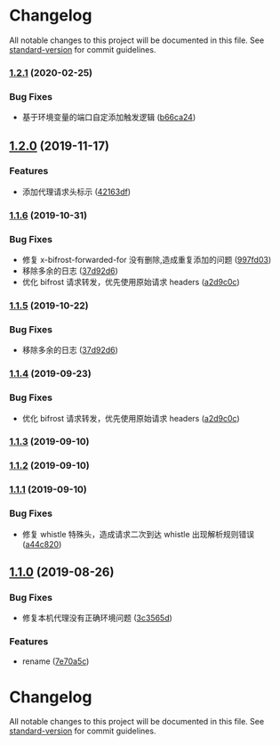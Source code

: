 # Changelog

All notable changes to this project will be documented in this file. See [standard-version](https://github.com/conventional-changelog/standard-version) for commit guidelines.

### [1.2.1](https://github.com/hxfdarling/bifrost-proxy/compare/v1.2.0...v1.2.1) (2020-02-25)

### Bug Fixes

- 基于环境变量的端口自定添加触发逻辑 ([b66ca24](https://github.com/hxfdarling/bifrost-proxy/commit/b66ca249566a762ed330405c2785023b3b05df6b))

## [1.2.0](https://github.com/hxfdarling/bifrost-proxy/compare/v1.1.6...v1.2.0) (2019-11-17)

### Features

- 添加代理请求头标示 ([42163df](https://github.com/hxfdarling/bifrost-proxy/commit/42163df))

### [1.1.6](https://github.com/hxfdarling/bifrost-proxy/compare/v1.1.3...v1.1.6) (2019-10-31)

### Bug Fixes

- 修复 x-bifrost-forwarded-for 没有删除,造成重复添加的问题 ([997fd03](https://github.com/hxfdarling/bifrost-proxy/commit/997fd03))
- 移除多余的日志 ([37d92d6](https://github.com/hxfdarling/bifrost-proxy/commit/37d92d6))
- 优化 bifrost 请求转发，优先使用原始请求 headers ([a2d9c0c](https://github.com/hxfdarling/bifrost-proxy/commit/a2d9c0c))

### [1.1.5](https://github.com/hxfdarling/bifrost-proxy/compare/v1.1.4...v1.1.5) (2019-10-22)

### Bug Fixes

- 移除多余的日志 ([37d92d6](https://github.com/hxfdarling/bifrost-proxy/commit/37d92d6))

### [1.1.4](https://github.com/hxfdarling/bifrost-proxy/compare/v1.1.3...v1.1.4) (2019-09-23)

### Bug Fixes

- 优化 bifrost 请求转发，优先使用原始请求 headers ([a2d9c0c](https://github.com/hxfdarling/bifrost-proxy/commit/a2d9c0c))

### [1.1.3](https://github.com/hxfdarling/bifrost-proxy/compare/v1.1.2...v1.1.3) (2019-09-10)

### [1.1.2](https://github.com/hxfdarling/bifrost-proxy/compare/v1.1.1...v1.1.2) (2019-09-10)

### [1.1.1](https://github.com/hxfdarling/bifrost-proxy/compare/v1.1.0...v1.1.1) (2019-09-10)

### Bug Fixes

- 修复 whistle 特殊头，造成请求二次到达 whistle 出现解析规则错误 ([a44c820](https://github.com/hxfdarling/bifrost-proxy/commit/a44c820))

## [1.1.0](https://github.com/hxfdarling/bifrost-proxy/compare/v1.0.3...v1.1.0) (2019-08-26)

### Bug Fixes

- 修复本机代理没有正确环境问题 ([3c3565d](https://github.com/hxfdarling/bifrost-proxy/commit/3c3565d))

### Features

- rename ([7e70a5c](https://github.com/hxfdarling/bifrost-proxy/commit/7e70a5c))

# Changelog

All notable changes to this project will be documented in this file. See [standard-version](https://github.com/conventional-changelog/standard-version) for commit guidelines.
